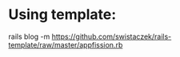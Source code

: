 # Using template:
rails blog -m https://github.com/swistaczek/rails-template/raw/master/appfission.rb
